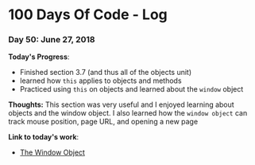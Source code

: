 # 100 Days Of Code - Log

### Day 50: June 27, 2018

**Today's Progress**: 
* Finished section 3.7 (and thus all of the objects unit)
* learned how `this` applies to objects and methods
* Practiced using `this` on objects and learned about the `window` object


**Thoughts:** This section was very useful and I enjoyed learning about objects and the window object.  I also learned how the `window object` can track mouse position, page URL, and opening a new page

**Link to today's work**:
* [The Window Object](https://developer.mozilla.org/en-US/docs/Web/API/Window)

